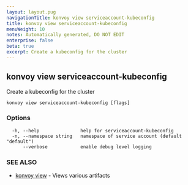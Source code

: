 ```yaml
---
layout: layout.pug
navigationTitle: konvoy view serviceaccount-kubeconfig
title: konvoy view serviceaccount-kubeconfig
menuWeight: 10
notes: Automatically generated, DO NOT EDIT
enterprise: false
beta: true
excerpt: Create a kubeconfig for the cluster
---
```


## konvoy view serviceaccount-kubeconfig

Create a kubeconfig for the cluster

```
konvoy view serviceaccount-kubeconfig [flags]
```

### Options

```
  -h, --help               help for serviceaccount-kubeconfig
  -n, --namespace string   namespace of service account (default "default")
      --verbose            enable debug level logging
```

### SEE ALSO

* [konvoy view](../)	 - Views various artifacts

